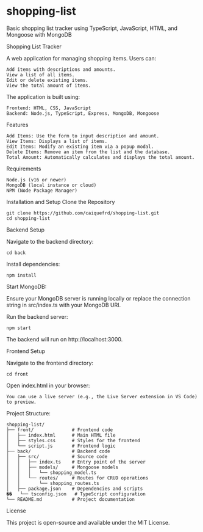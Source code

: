 # shopping-list
Basic shopping list tracker using TypeScript, JavaScript, HTML, and Mongoose with MongoDB

Shopping List Tracker

A web application for managing shopping items. Users can:

    Add items with descriptions and amounts.
    View a list of all items.
    Edit or delete existing items.
    View the total amount of items.

The application is built using:

    Frontend: HTML, CSS, JavaScript
    Backend: Node.js, TypeScript, Express, MongoDB, Mongoose

Features

    Add Items: Use the form to input description and amount.
    View Items: Displays a list of items.
    Edit Items: Modify an existing item via a popup modal.
    Delete Items: Remove an item from the list and the database.
    Total Amount: Automatically calculates and displays the total amount.

Requirements

    Node.js (v16 or newer)
    MongoDB (local instance or cloud)
    NPM (Node Package Manager)

Installation and Setup
Clone the Repository

    git clone https://github.com/caiquefrd/shopping-list.git
    cd shopping-list

Backend Setup

Navigate to the backend directory:

    cd back

Install dependencies:

    npm install

Start MongoDB:

Ensure your MongoDB server is running locally or replace the connection string in src/index.ts with your MongoDB URI.

Run the backend server:

    npm start

The backend will run on http://localhost:3000.

Frontend Setup

Navigate to the frontend directory:

    cd front

Open index.html in your browser:

    You can use a live server (e.g., the Live Server extension in VS Code) to preview.

Project Structure:

    shopping-list/
    ├── front/              # Frontend code
    │   ├── index.html      # Main HTML file
    │   ├── styles.css      # Styles for the frontend
    │   └── script.js       # Frontend logic
    ├── back/               # Backend code
    │   ├── src/            # Source code
    │   │   ├── index.ts    # Entry point of the server
    │   │   ├── models/     # Mongoose models
    │   │   │   └── shopping_model.ts
    │   │   └── routes/     # Routes for CRUD operations
    │   │       └── shopping_routes.ts
    │   ├── package.json    # Dependencies and scripts
    ��   └── tsconfig.json   # TypeScript configuration
    └── README.md           # Project documentation

License

This project is open-source and available under the MIT License.
